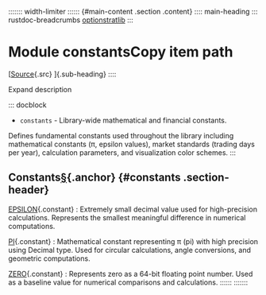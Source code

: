 ::::::: width-limiter
:::::: {#main-content .section .content}
:::: main-heading
::: rustdoc-breadcrumbs
[optionstratlib](../index.html)
:::

# Module constantsCopy item path

[[Source](../../src/optionstratlib/constants.rs.html#6-121){.src}
]{.sub-heading}
::::

Expand description

::: docblock
- `constants` - Library-wide mathematical and financial constants.

Defines fundamental constants used throughout the library including
mathematical constants (π, epsilon values), market standards (trading
days per year), calculation parameters, and visualization color schemes.
:::

## Constants[§](#constants){.anchor} {#constants .section-header}

[EPSILON](constant.EPSILON.html "constant optionstratlib::constants::EPSILON"){.constant}
:   Extremely small decimal value used for high-precision calculations.
    Represents the smallest meaningful difference in numerical
    computations.

[PI](constant.PI.html "constant optionstratlib::constants::PI"){.constant}
:   Mathematical constant representing π (pi) with high precision using
    Decimal type. Used for circular calculations, angle conversions, and
    geometric computations.

[ZERO](constant.ZERO.html "constant optionstratlib::constants::ZERO"){.constant}
:   Represents zero as a 64-bit floating point number. Used as a
    baseline value for numerical comparisons and calculations.
::::::
:::::::
